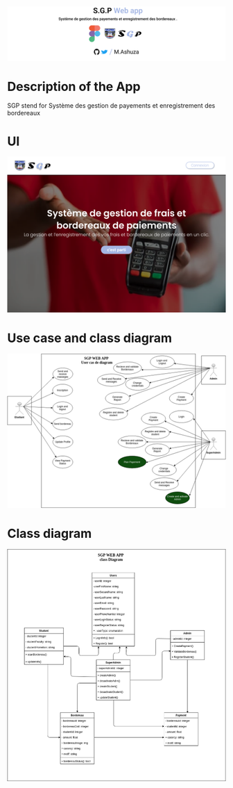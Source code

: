 ![png](Sgp.png)

# Description of the App
<p>SGP stend for Système des gestion de payements et enregistrement des bordereaux</p>

# UI
![image](prototype/Sgp1.png)

# Use case and class diagram

![image](UML/userCaseDiagram3.png)

# Class diagram

![image](UML/classDiagram.png)